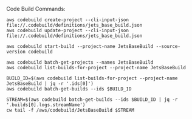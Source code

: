 Code Build Commands:

    aws codebuild create-project --cli-input-json file://.codebuild/definitions/jets_base_build.json
    aws codebuild update-project --cli-input-json file://.codebuild/definitions/jets_base_build.json

    aws codebuild start-build --project-name JetsBaseBuild --source-version codebuild

    aws codebuild batch-get-projects --names JetsBaseBuild
    aws codebuild list-builds-for-project --project-name JetsBaseBuild

    BUILD_ID=$(aws codebuild list-builds-for-project --project-name JetsBaseBuild | jq -r '.ids[0]')
    aws codebuild batch-get-builds --ids $BUILD_ID

    STREAM=$(aws codebuild batch-get-builds --ids $BUILD_ID | jq -r '.builds[0].logs.streamName')
    cw tail -f /aws/codebuild/JetsBaseBuild $STREAM